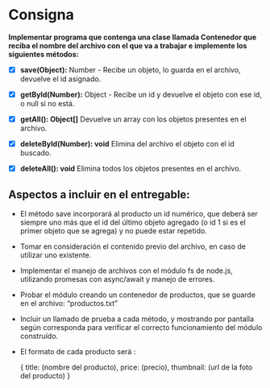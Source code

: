 # Consigna
__Implementar programa que contenga una clase llamada Contenedor que reciba el nombre del archivo con el que va a trabajar e implemente los siguientes métodos:__

- [x] __save(Object):__ 
Number - Recibe un objeto, lo guarda en el archivo, devuelve el id asignado.

- [x] __getById(Number):__
Object - Recibe un id y devuelve el objeto con ese id, o null si no está.

- [x] __getAll(): Object[]__ 
Devuelve un array con los objetos presentes en el archivo.

- [x] __deleteById(Number): void__
Elimina del archivo el objeto con el id buscado.

- [x] __deleteAll(): void__
Elimina todos los objetos presentes en el archivo.

## Aspectos a incluir en el entregable: 
- El método save incorporará al producto un id numérico, que deberá ser siempre uno más que el id del último objeto agregado (o id 1 si es el primer objeto que se agrega) y no puede estar repetido.
- Tomar en consideración el contenido previo del archivo, en caso de utilizar uno existente.
- Implementar el manejo de archivos con el módulo fs de node.js, utilizando promesas con async/await y manejo de errores.
- Probar el módulo creando un contenedor de productos, que se guarde en el archivo: “productos.txt”
- Incluir un llamado de prueba a cada método, y mostrando por pantalla según corresponda para verificar el correcto funcionamiento del módulo construído. 
- El formato de cada producto será : 

    {
      title: (nombre del producto),
      price: (precio),
      thumbnail: (url de la foto del producto)
    }
